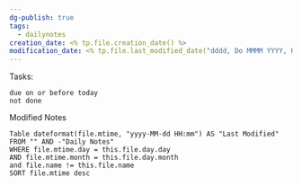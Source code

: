 ```yaml
---
dg-publish: true
tags:
  - dailynotes
creation_date: <% tp.file.creation_date() %>
modification_date: <% tp.file.last_modified_date("dddd, Do MMMM YYYY, HH:mm:ss") %>
---
```


Tasks:
```tasks
due on or before today
not done
```

Modified Notes
```dataview
Table dateformat(file.mtime, "yyyy-MM-dd HH:mm") AS "Last Modified"
FROM "" AND -"Daily Notes"
WHERE file.mtime.day = this.file.day.day
AND file.mtime.month = this.file.day.month
and file.name != this.file.name
SORT file.mtime desc
```
